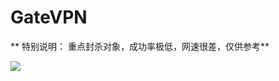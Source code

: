 # GateVPN

** 特别说明： 重点封杀对象，成功率极低，网速很差，仅供参考**

![](https://raw.githubusercontent.com/loremwalker/fq-book/master/.gitbook/assets/1234.gif)

